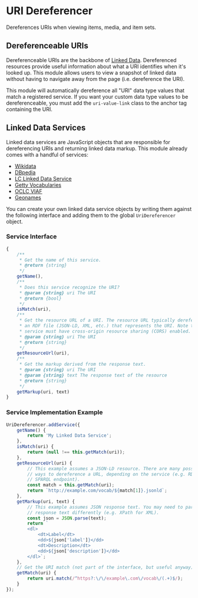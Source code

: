 # URI Dereferencer

Dereferences URIs when viewing items, media, and item sets.

## Dereferenceable URIs

Dereferenceable URIs are the backbone of [Linked Data](https://en.wikipedia.org/wiki/Linked_data). Dereferenced resources provide useful information about what a URI identifies when it's looked up. This module allows users to view a snapshot of linked data without having to navigate away from the page (i.e. dereference the URI).

This module will automatically dereference all "URI" data type values that match a registered service. If you want your custom data type values to be dereferenceable, you must add the `uri-value-link` class to the anchor tag containing the URI.

## Linked Data Services

Linked data services are JavaScript objects that are responsible for dereferencing URIs and returning linked data markup. This module already comes with a handful of services:

- [Wikidata](https://www.wikidata.org/wiki/Wikidata:Main_Page)
- [DBpedia](https://wiki.dbpedia.org/)
- [LC Linked Data Service](http://id.loc.gov/)
- [Getty Vocabularies](https://www.getty.edu/research/tools/vocabularies/)
- [OCLC VIAF](https://www.oclc.org/en/viaf.html)
- [Geonames](https://www.geonames.org/)

You can create your own linked data service objects by writing them against the following interface and adding them to the global `UriDereferencer` object.

### Service Interface

```js
{
    /**
     * Get the name of this service.
     * @return {string}
     */
    getName(),
    /**
     * Does this service recognize the URI?
     * @param {string} uri The URI
     * @return {bool}
     */
    isMatch(uri),
    /**
     * Get the resource URL of a URI. The resource URL typically dereferences to
     * an RDF file (JSON-LD, XML, etc.) that represents the URI. Note that the
     * service must have cross-origin resource sharing (CORS) enabled.
     * @param {string} uri The URI
     * @return {string}
     */
    getResourceUrl(uri),
    /**
     * Get the markup derived from the response text.
     * @param {string} uri The URI
     * @param {string} text The response text of the resource
     * @return {string}
     */
    getMarkup(uri, text)
}
```

### Service Implementation Example

```js
UriDereferencer.addService({
    getName() {
        return 'My Linked Data Service';
    },
    isMatch(uri) {
        return (null !== this.getMatch(uri));
    },
    getResourceUrl(uri) {
        // This example assumes a JSON-LD resource. There are many possible
        // ways to dereference a URL, depending on the service (e.g. RDF/XML,
        // SPARQL endpoint).
        const match = this.getMatch(uri);
        return `http://example.com/vocab/${match[1]}.jsonld`;
    },
    getMarkup(uri, text) {
        // This example assumes JSON response text. You may need to parse the
        // response text differently (e.g. XPath for XML).
        const json = JSON.parse(text);
        return `
        <dl>
            <dt>Label</dt>
            <dd>${json['label']}</dd>
            <dt>Description</dt>
            <dd>${json['description']}</dd>
        </dl>`;
    },
    // Get the URI match (not part of the interface, but useful anyway).
    getMatch(uri) {
        return uri.match(/^https?:\/\/example\.com\/vocab\/(.+)$/);
    }
});
```
